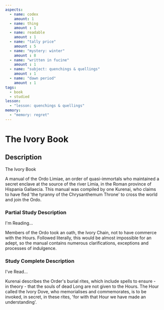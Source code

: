 ```yaml
---
aspects: 
  - name: codex
    amount: 1
  - name: thing
    amount : 1
  - name: readable
    amount : 1
  - name: "tally price"
    amount : 5
  - name: "mystery: winter"
    amount : 8
  - name: "written in fucine"
    amount : 1
  - name: "subject: quenchings & quellings"
    amount : 1
  - name: "dawn period"
    amount : 1
tags:
  - book
  - studied
lesson:
  - "lesson: quenchings & quellings"
memory:
  - "memory: regret"
---
```


# The Ivory Book

## Description
The Ivory Book

A manual of the Ordo Limiae, an order of quasi-immortals who maintained a secret enclave at the source of the river Limia, in the Roman province of Hispania Gallaecia. This manual was compiled by one Kurenai, who claims to have fled 'the tyranny of the Chrysanthemum Throne' to cross the world and join the Ordo.
### Partial Study Description
I'm Reading...

Members of the Ordo took an oath, the Ivory Chain, not to have commerce with the Hours. Followed literally, this would be almost impossible for an adept, so the manual contains numerous clarifications, exceptions and processes of indulgence.
### Study Complete Description
I've Read...

Kurenai describes the Order's burial rites, which include spells to ensure - in theory - that the souls of dead Long are not given to the Hours. The Hour called the Ivory Dove, who memorialises and commemorates, is to be invoked, in secret, in these rites, 'for with that Hour we have made an understanding'.